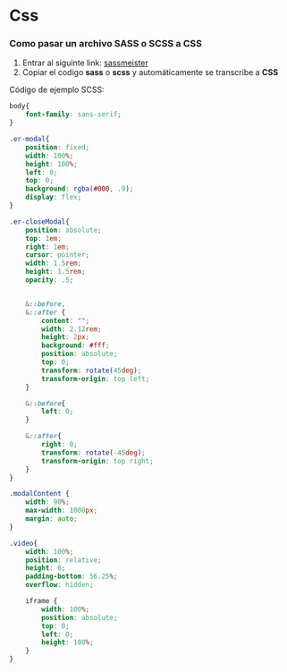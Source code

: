 # Css

### Como pasar un archivo **SASS** o **SCSS** a **CSS**

1. Entrar al siguinte link: [sassmeister](https://www.sassmeister.com/)
2. Copiar el codigo **sass** o **scss** y automáticamente se transcribe a **CSS**   

Código de ejemplo SCSS:
```scss
body{
    font-family: sans-serif;
}

.er-modal{
    position: fixed;
    width: 100%;
    height: 100%;
    left: 0;
    top: 0;
    background: rgba(#000, .9);
    display: flex;
}

.er-closeModal{
    position: absolute;
    top: 1em;
    right: 1em;
    cursor: pointer;
    width: 1.5rem;
    height: 1.5rem;
    opacity: .5;


    &::before,
    &::after {
        content: "";
        width: 2.12rem;
        height: 2px;
        background: #fff;
        position: absolute;
        top: 0;
        transform: rotate(45deg);
        transform-origin: top left;
    }

    &::before{
        left: 0;
    }

    &::after{
        right: 0;
        transform: rotate(-45deg);
        transform-origin: top right;
    }
}

.modalContent {
    width: 90%;
    max-width: 1000px;
    margin: auto;
}

.video{
    width: 100%;
    position: relative;
    height: 0;
    padding-bottom: 56.25%;
    overflow: hidden;

    iframe {
        width: 100%;
        position: absolute;
        top: 0;
        left: 0;
        height: 100%;
    }
}
```
